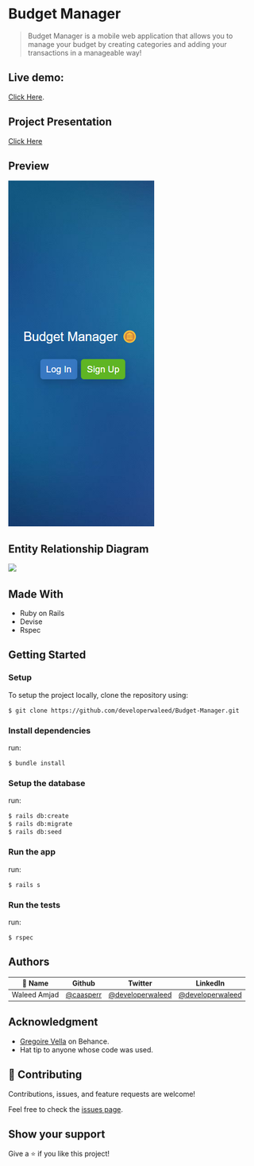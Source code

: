 # Budget Manager

> Budget Manager is a mobile web application that allows you to manage your budget by creating categories and adding your transactions in a manageable way!

## Live demo:
[Click Here](https://budgetmanager21.herokuapp.com/).

## Project Presentation
[Click Here](https://drive.google.com/file/d/1j5E6l-1DZzTJv52Bvsx0UO9gm79CtbGG/view?usp=sharing)

## Preview
<img src="./public/Preview.png">

## Entity Relationship Diagram
<img src="https://user-images.githubusercontent.com/50721479/190148367-be9ac1c0-2d96-4049-aea3-8e5d75c1f5fa.png" width="600">

## Made With

- Ruby on Rails
- Devise
- Rspec

## Getting Started

### Setup

To setup the project locally, clone the repository using:

```
$ git clone https://github.com/developerwaleed/Budget-Manager.git
```

### Install dependencies
run:
```
$ bundle install
```

### Setup the database
run:
```
$ rails db:create
$ rails db:migrate
$ rails db:seed
```

### Run the app
run:
```
$ rails s
```

### Run the tests
run:
```
$ rspec
```

## Authors

| 👤 Name | Github | Twitter | LinkedIn |
|------|--------|---------|----------|
|Waleed Amjad|[@caasperr](https://github.com/developerwaleed)|[@developerwaleed](https://twitter.com/developerwaleed)|[@developerwaleed](https://www.linkedin.com/in/developerwaleed/)|

## Acknowledgment
- [Gregoire Vella](https://www.behance.net/gregoirevella) on Behance.
- Hat tip to anyone whose code was used.

## 🤝 Contributing

Contributions, issues, and feature requests are welcome!

Feel free to check the [issues page](../../issues/).

## Show your support

Give a ⭐️ if you like this project!
